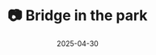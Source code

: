 ---
title: '📷 Bridge in the park'
date: '2025-04-30'
image: 'https://cdn.diblasio.social/static/photos/2025/20250430_124331.jpg'
thumbnail: 'https://cdn.diblasio.social/static/photos/2025/thumbnails/20250430_124331.jpg'
alt_text: "A small bridge over a path surrounded by greenery in a park setting."
tags:
  - "#Photography"
  - "#Netherlands"
  - "#Huizen"
  - "#Nature"
  - "#Landscape"
  - "#FujifilmXT4"
  - "#NaturePhotography"
  - "#Outdoor"
  - "#Park"
description: ''
created_date: '2025-04-30'
location: "Randweg, Stad en Lande, Huizerhoogt, Huizen, Noord-Holland, Nederland, 1276 GE, Nederland"
exif_data: "FUJIFILM X-T4 XF100-400mmF4.5-5.6 R LM OIS WR (1/250 | f/5.6 | ISO 200)"
draft: false
---